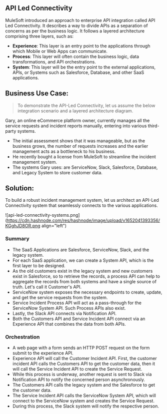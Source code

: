 ## API Led Connectivity

MuleSoft introduced an approach to enterprise API integration called API Led Connectivity. It describes a way to divide APIs as a separation of concerns as per the business logic. 
It follows a layered architecture comprising three layers, such as:
  - **Experience**: This layer is an entry point to the applications through which Mobile or Web Apps can communicate.
  - **Process**: This layer will often contain the business logic, data transformations, and API orchestrations.
  - **System**: This layer will be the entry point to the external applications, APIs, or Systems such as Salesforce, Database, and other SaaS applications. 
 
## Business Use Case:

> To demonstrate the API-Led Connectivity, let us assume the below integration scenario and a layered architecture diagram.

Gary, an online eCommerce platform owner, currently manages all the service requests and incident reports manually, entering into various third-party systems. 
- The initial assessment shows that it was manageable, but as the business grows, the number of requests increases and the earlier management acts as a bottleneck to his business. 
- He recently bought a license from MuleSoft to streamline the incident management system.
- The systems Gary uses: are ServiceNow, Slack, Salesforce, Database, and Legacy System to store customer data.

## Solution:

To build a robust incident management system, let us architect an API-Led Connectivity system that seamlessly connects to the various applications.



![api-led-connectivity-systems.png](https://cdn.hashnode.com/res/hashnode/image/upload/v1652041393356/KGghJD8OR.png align="left")

### Summary
- The SaaS Applications are Salesforce, ServiceNow, Slack, and the legacy system.
- For each SaaS application, we can create a System API, which is the first layer to be designed.
- As the old customers exist in the legacy system and new customers exist in Salesforce, so to retrieve the records, a process API can help to aggregate the records from both systems and have a single source of truth. Let's call it Customer's API.
- ServiceNow system exposes the necessary endpoints to create, update, and get the service requests from the system.
- Service Incident Process API will act as a pass-through for the ServiceNow System API. Such Process APIs also exist.
- Lastly, the Slack API connects via Notification API.
- Both the Customers API and Service Incident API connect via an Experience API that combines the data from both APIs.

### Orchestration

- A web page with a form sends an HTTP POST request on the form submit to the experience API.
- Experience API will call the Customer Incident API. First, the customer incident API calls the Customers API to get the customer data, then it will call the Service Incident API to create the Service Request.
- While this process is underway, another request is sent to Slack via Notification API to notify the concerned person asynchronously.
- The Customers API calls the legacy system and the Salesforce to get the customer data.
- The Service Incident API calls the ServiceNow System API, which will connect to the ServiceNow system and creates the Service Request.
- During this process, the Slack system will notify the respective person.